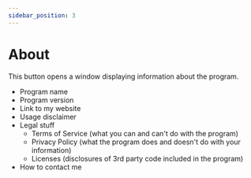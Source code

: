 ```yaml
---
sidebar_position: 3
---
```


# About

This button opens a window displaying information about the program.  
- Program name
- Program version
- Link to my website
- Usage disclaimer
- Legal stuff
  - Terms of Service (what you can and can't do with the program)
  - Privacy Policy (what the program does and doesn't do with your information)
  - Licenses (disclosures of 3rd party code included in the program)
- How to contact me